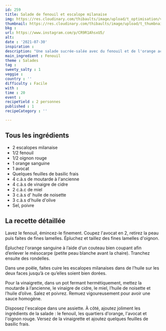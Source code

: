 ```yaml
---
id: 259
title: Salade de fenouil et escalope milanaise
img: https://res.cloudinary.com/thibaults/image/upload/t_optimisation/v1627728380/Recipes/20210730_salade_fenouil_escalope_milanaise.jpg
thumbnail: https://res.cloudinary.com/thibaults/image/upload/t_thumbnail_josie/v1627728380/Recipes/20210730_salade_fenouil_escalope_milanaise.jpg
bkg : 
url: https://www.instagram.com/p/CR9R1AhsxU5/
alt: 
date : '2021-07-30'
inspiration : 
description: "Une salade sucrée-salée avec du fenouil et de l'orange accompagnée d'une escalope milanaise."
main_ingredient : Fenouil
theme : Salades
tag : 
sweety_salty : 1
veggie : 
country : ''
difficulty : Facile
with : 
time : 20
event : 
recipeYield : 2 personnes
published : 1
recipeCategory : ''

---
```


## Tous les ingrédients
 - 2 escalopes milanaise
 - 1/2 fenouil
 - 1/2 oignon rouge
 - 1 orange sanguine
 - 1 avocat
 - Quelques feuilles de basilic frais
 - 4 c.à.s de moutarde à l'ancienne
 - 4 c.à.s de vinaigre de cidre
 - 2 c.à.c de miel
 - 3 c.à.s d' huile de noisette
 - 3 c.à.s d'huile d'olive
 - Sel, poivre

## La recette détaillée
Lavez le fenouil, émincez-le finement. Coupez l'avocat en 2, retirez la peau puis faites de fines lamelles. Épluchez et taillez des fines lamelles d'oignon.

Épluchez l'orange sanguine à l’aide d’un couteau bien coupant afin d’enlever le mésocarpe (petite peau blanche avant la chaire). Tranchez ensuite des rondelles.

Dans une poêle, faites cuire les escalopes milanaises dans de l’huile sur les deux faces jusqu’à ce qu’elles soient bien dorées.

Pour la vinaigrette, dans un pot fermant hermétiquement, mettez la moutarde à l’ancienne, le vinaigre de cidre, le miel, l’huile de noisette et l’huile d’olive. Salez et poivrez. Remuez vigoureusement pour avoir une sauce homogène.

Disposez l'escalope dans une assiette. À côté, ajoutez joliment les ingrédients de la salade : le fenouil, les quartiers d'orange, l'avocat et l'oignon rouge. Versez de la vinaigrette et ajoutez quelques feuilles de basilic frais.